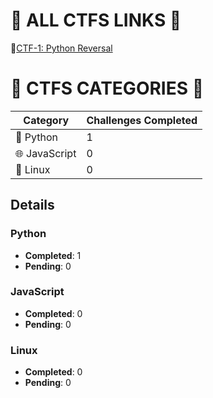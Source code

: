 # 🏴 ALL CTFS LINKS 🏴  
🚩[CTF-1: Python Reversal](https://ctflearn.com/challenge/449)

# 🎯 CTFS CATEGORIES 🎯

| Category    | Challenges Completed |
|-------------|----------------------|
| 🐍 Python   | 1                    |
| 🌐 JavaScript | 0                  |
| 🐧 Linux    | 0                    |

## Details

### Python
- **Completed**: 1
- **Pending**: 0

### JavaScript
- **Completed**: 0
- **Pending**: 0

### Linux
- **Completed**: 0
- **Pending**: 0
